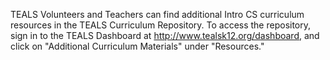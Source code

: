 TEALS Volunteers and Teachers can find additional Intro CS curriculum resources in the TEALS Curriculum Repository. To access the repository, sign in to the TEALS Dashboard at http://www.tealsk12.org/dashboard, and click on "Additional Curriculum Materials" under "Resources."